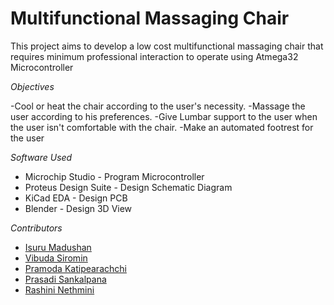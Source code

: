 
# Multifunctional Massaging Chair

This project aims to develop a low cost multifunctional massaging chair that requires minimum professional interaction to operate using Atmega32 Microcontroller

*Objectives*

-Cool or heat the chair according to the user's necessity. 
-Massage the user according to his preferences. 
-Give Lumbar support to the user when the user isn't comfortable with the chair. 
-Make an automated footrest for the user 

*Software Used*

- Microchip Studio - Program Microcontroller
- Proteus Design Suite - Design Schematic Diagram
- KiCad EDA - Design PCB
- Blender - Design 3D View


*Contributors*

- [Isuru Madushan](https://github.com/isuru225)
- [Vibuda Siromin](https://github.com/VibudaSiromin)
- [Pramoda Katipearachchi](https://github.com/PramodaS)
- [Prasadi Sankalpana](https://github.com/BLPSankalpana)
- [Rashini Nethmini](https://github.com/RashiniNethmini)

